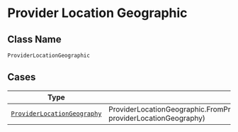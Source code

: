 
# Provider Location Geographic

## Class Name

`ProviderLocationGeographic`

## Cases

| Type | Factory Method |
|  --- | --- |
| [`ProviderLocationGeography`](../../../doc/models/provider-location-geography.md) | ProviderLocationGeographic.FromProviderLocationGeography(ProviderLocationGeography providerLocationGeography) |

